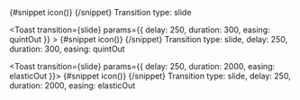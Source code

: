<Toast transition={slide}>
  {#snippet icon()}
  <CheckCircleSolid class="w-5 h-5" />
  {/snippet}
  Transition type: slide
</Toast>

<Toast transition={slide} params={{ delay: 250, duration: 300, easing: quintOut }} >
  {#snippet icon()}
  <CheckCircleSolid class="w-5 h-5" />
  {/snippet}
  Transition type: slide, delay: 250, duration: 300, easing: quintOut
</Toast>

<Toast transition={slide} params={{ delay: 250, duration: 2000, easing: elasticOut }}>
  {#snippet icon()}
  <CheckCircleSolid class="w-5 h-5" />
  {/snippet}
  Transition type: slide, delay: 250, duration: 2000, easing: elasticOut
</Toast>